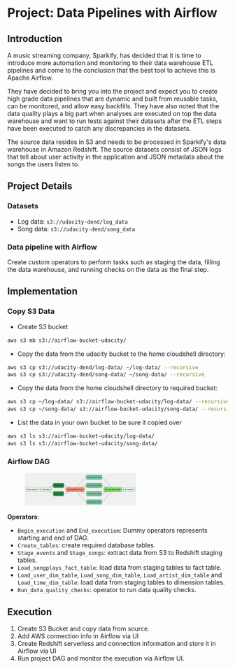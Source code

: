 # Project: Data Pipelines with Airflow

## Introduction

A music streaming company, Sparkify, has decided that it is time to introduce more automation and monitoring to their data warehouse ETL pipelines and come to the conclusion that the best tool to achieve this is Apache Airflow.

They have decided to bring you into the project and expect you to create high grade data pipelines that are dynamic and built from reusable tasks, can be monitored, and allow easy backfills. They have also noted that the data quality plays a big part when analyses are executed on top the data warehouse and want to run tests against their datasets after the ETL steps have been executed to catch any discrepancies in the datasets.

The source data resides in S3 and needs to be processed in Sparkify's data warehouse in Amazon Redshift. The source datasets consist of JSON logs that tell about user activity in the application and JSON metadata about the songs the users listen to.

## Project Details

### Datasets

- Log data: ```s3://udacity-dend/log_data```
- Song data: ```s3://udacity-dend/song_data```

### Data pipeline with Airflow

Create custom operators to perform tasks such as staging the data, filling the data warehouse, and running checks on the data as the final step.

## Implementation

### Copy S3 Data

- Create S3 bucket

```bash
aws s3 mb s3://airflow-bucket-udacity/
```

- Copy the data from the udacity bucket to the home cloudshell directory:

```bash
aws s3 cp s3://udacity-dend/log-data/ ~/log-data/ --recursive
aws s3 cp s3://udacity-dend/song-data/ ~/song-data/ --recursive
```

- Copy the data from the home cloudshell directory to required bucket:

```bash
aws s3 cp ~/log-data/ s3://airflow-bucket-udacity/log-data/ --recursive
aws s3 cp ~/song-data/ s3://airflow-bucket-udacity/song-data/ --recursive
```

- List the data in your own bucket to be sure it copied over

```bash
aws s3 ls s3://airflow-bucket-udacity/log-data/
aws s3 ls s3://airflow-bucket-udacity/song-data/
```

### Airflow DAG

<figure>
  <img src="images/airflow_project_dag.png" alt="DAG for project" width=60% height=60%>
</figure>

**Operators**:

- ```Begin_execution``` and ```End_executiom```: Dummy operators represents starting and end of DAG.
- ```Create_tables```: create required database tables.
- ```Stage_events``` and ```Stage_songs```:  extract data from S3 to Redshift staging tables.
- ```Load_songplays_fact_table```: load data from staging tables to fact table.
- ```Load_user_dim_table```, ```Load_song_dim_table```, ```Load_artist_dim_table``` and ```Load_time_dim_table```: load data from staging tables to dimension tables.
- ```Run_data_quality_checks```: operator to run data quality checks.

## Execution

1. Create S3 Bucket and copy data from source.
2. Add AWS connection info in Airflow via UI
3. Create Redshift serverless and connection information and store it in Airflow via UI
4. Run project DAG and monitor the execution via Airflow UI.
